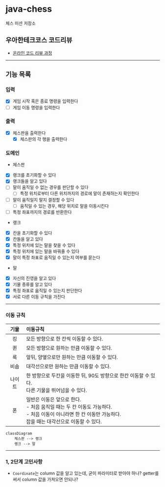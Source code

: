 # java-chess

체스 미션 저장소

## 우아한테크코스 코드리뷰

- [온라인 코드 리뷰 과정](https://github.com/woowacourse/woowacourse-docs/blob/master/maincourse/README.md)

---
## 기능 목록

### 입력
- [x] 게임 시작 혹은 종료 명령을 입력한다
- [ ] 게임 이동 명령을 입력한다

### 출력
- [x] 체스판을 출력한다
  - [x] 체스판의 각 행을 출력한다

### 도메인

- 체스판
- [x] 랭크를 초기화할 수 있다
- [x] 랭크들을 알고 있다
- [ ] 말이 움직일 수 없는 경우를 판단할 수 있다
  - [ ] 특정 위치로부터 다른 위치까지의 경로에 말이 존재하는지 확인한다
- [ ] 말이 움직일지 말지 결정할 수 있다
  - [ ] 움직일 수 있는 경우, 해당 위치로 말을 이동시킨다
- [ ] 특정 좌표까지의 경로를 반환한다

- 랭크
- [x] 칸을 초기화할 수 있다
- [x] 칸들을 알고 있다
- [x] 특정 위치에 있는 말을 찾을 수 있다
- [x] 특정 위치에 있는 말을 바꿔줄 수 있다
- [x] 말이 특정 좌표로 움직일 수 있는지 여부를 묻는다

- 말
- [x] 자신의 진영을 알고 있다
- [x] 기물 종류를 알고 있다
- [x] 특정 좌표로 움직일 수 있는지 판단한다
- [x] 서로 다른 이동 규칙을 가진다
  
---

### 이동 규칙
|  기물   | 이동규칙                                                                                |
|:-----:|:------------------------------------------------------------------------------------|
|킹| 모든 방향으로 한 칸씩 이동할 수 있다.                                                              |
|퀸| 모든 방향으로 원하는 만큼 이동할 수 있다.                                                            |
|룩| 앞뒤, 양옆으로만 원하는 만큼 이동할 수 있다.                                                          |
|비숍| 대각선으로만 원하는 만큼 이동할 수 있다.                                                             |
|나이트| 한 방향으로 두칸을 이동한 뒤, 90도 방향으로 한칸 이동할 수 있다.<br/>다른 기물을 뛰어넘을 수 있다.                       |
|폰| 일반은 이동은 앞으로 한다.<br/>- 처음 움직일 때는 두 칸 이동도 가능하다.<br/>- 처음 이동이 아니라면 한 칸 이동만 가능하다.<br/> 잡을 때는 대각선으로 이동할 수 있다. |

```mermaid
classDiagram
    체스판 --> 랭크
    랭크 --> 말
```


---
### 1, 2단계 고민사항
- `Coordinate`는 column 값을 알고 있는데, 굳이 파라미터로 받아야 하나? getter를 써서 column 값을 가져오면 안되나?
